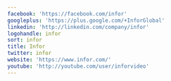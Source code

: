 ```yaml
---
facebook: 'https://facebook.com/infor'
googleplus: 'https://plus.google.com/+InforGlobal'
linkedin: 'http://linkedin.com/company/infor'
logohandle: infor
sort: infor
title: Infor
twitter: infor
website: 'https://www.infor.com/'
youtube: 'http://youtube.com/user/inforvideo'
---
```


